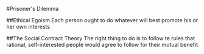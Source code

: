 #Prisoner's Dilemma

##Ethical Egoism
Each person ought to do whatever will best promote his or her own interests

##The Social Contract Theory
The right thing to do is to follow te rules that rational, self-interested people would agree to follow for their mutual benefit


